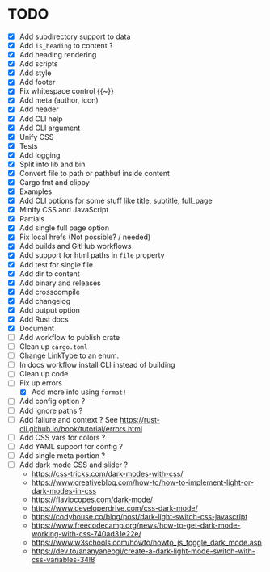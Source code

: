 # TODO

- [x] Add subdirectory support to data
- [x] Add `is_heading` to content ?
- [x] Add heading rendering
- [x] Add scripts
- [x] Add style
- [x] Add footer
- [x] Fix whitespace control {{~}}
- [x] Add meta (author, icon)
- [x] Add header 
- [x] Add CLI help
- [x] Add CLI argument
- [x] Unify CSS
- [x] Tests
- [x] Add logging
- [x] Split into lib and bin
- [x] Convert file to path or pathbuf inside content
- [x] Cargo fmt and clippy
- [x] Examples
- [x] Add CLI options for some stuff like title, subtitle, full_page
- [x] Minify CSS and JavaScript
- [x] Partials 
- [x] Add single full page option 
- [X] Fix local hrefs (Not possible? / needed)
- [x] Add builds and GitHub workflows
- [x] Add support for html paths in `file` property
- [x] Add test for single file
- [x] Add dir to content
- [x] Add binary and releases
- [x] Add crosscompile
- [x] Add changelog
- [x] Add output option 
- [x] Add Rust docs
- [x] Document
- [ ] Add workflow to publish crate
- [ ] Clean up `cargo.toml`
- [ ] Change LinkType to an enum.
- [ ] In docs workflow install CLI instead of building
- [ ] Clean up code
- [ ] Fix up errors
  - [x] Add more info using `format!`
- [ ] Add config option ?
- [ ] Add ignore paths ?
- [ ] Add failure and context ? See https://rust-cli.github.io/book/tutorial/errors.html
- [ ] Add CSS vars for colors ?
- [ ] Add YAML support for config ?
- [ ] Add single meta portion ?
- [ ] Add dark mode CSS and slider ?
  - https://css-tricks.com/dark-modes-with-css/
  - https://www.creativebloq.com/how-to/how-to-implement-light-or-dark-modes-in-css
  - https://flaviocopes.com/dark-mode/
  - https://www.developerdrive.com/css-dark-mode/
  - https://codyhouse.co/blog/post/dark-light-switch-css-javascript
  - https://www.freecodecamp.org/news/how-to-get-dark-mode-working-with-css-740ad31e22e/
  - https://www.w3schools.com/howto/howto_js_toggle_dark_mode.asp
  - https://dev.to/ananyaneogi/create-a-dark-light-mode-switch-with-css-variables-34l8
